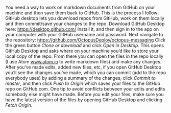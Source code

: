 You need a way to work on markdown documents from GitHub on your machine and then save them back to GitHub. This is the process I follow:
GitHub desktop lets you download repos from GitHub, work on them locally and then commit/save your changes to the repo. Download GitHub Desktop here: https://desktop.github.com/
Install it, and then sign in to the app on your computer with your GitHub username and password.
Next navigate to the repository: https://github.com/OctopusDeploy/octopus-messaging
Click the green button *Clone or download* and click *Open in Desktop*. This opens GitHub Desktop and asks where on your machine you’d like to store your local copy of the repo.
From there you can open the files in the repo locally (I use Atom www.atom.io to write markdown files) and make any changes.
After you’ve made edits, added new files, etc, if you open GitHub Desktop you’ll see the changes you’ve made, which you can commit (add to the repo everybody uses) by adding a summary of the changes, click *Commit to master*, and then click *Push to Origin* which saves your files to the GitHub repo on GitHub.com.
One tip to avoid conflicts between your edits and edits somebody else might have made. Before you edit your files, make sure you have the latest version of the files by opening GitHub Desktop and clicking *Fetch Origin*.